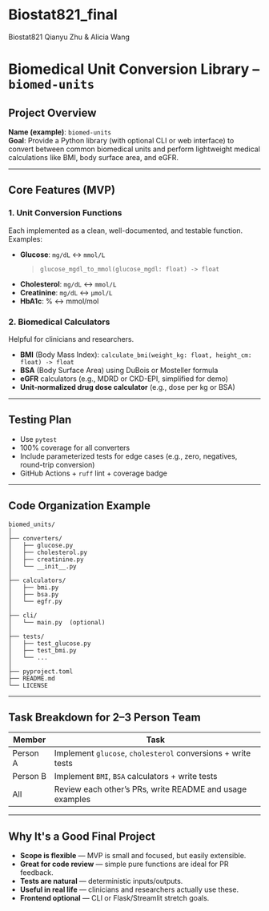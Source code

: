 # Biostat821_final
Biostat821 Qianyu Zhu &amp; Alicia Wang


# Biomedical Unit Conversion Library – `biomed-units`

## Project Overview

**Name (example)**: `biomed-units`  
**Goal**: Provide a Python library (with optional CLI or web interface) to convert between common biomedical units and perform lightweight medical calculations like BMI, body surface area, and eGFR.

---

## Core Features (MVP)

### 1. Unit Conversion Functions
Each implemented as a clean, well-documented, and testable function.
Examples:
- **Glucose**: `mg/dL` ↔ `mmol/L`  
  > `glucose_mgdl_to_mmol(glucose_mgdl: float) -> float`
- **Cholesterol**: `mg/dL` ↔ `mmol/L`
- **Creatinine**: `mg/dL` ↔ `µmol/L`
- **HbA1c**: % ↔ mmol/mol

### 2. Biomedical Calculators
Helpful for clinicians and researchers.
- **BMI** (Body Mass Index): `calculate_bmi(weight_kg: float, height_cm: float) -> float`
- **BSA** (Body Surface Area) using DuBois or Mosteller formula
- **eGFR** calculators (e.g., MDRD or CKD-EPI, simplified for demo)
- **Unit-normalized drug dose calculator** (e.g., dose per kg or BSA)

---

## Testing Plan

- Use `pytest`
- 100% coverage for all converters
- Include parameterized tests for edge cases (e.g., zero, negatives, round-trip conversion)
- GitHub Actions + `ruff` lint + coverage badge

---

## Code Organization Example

```
biomed_units/
│
├── converters/
│   ├── glucose.py
│   ├── cholesterol.py
│   ├── creatinine.py
│   └── __init__.py
│
├── calculators/
│   ├── bmi.py
│   ├── bsa.py
│   └── egfr.py
│
├── cli/
│   └── main.py  (optional)
│
├── tests/
│   ├── test_glucose.py
│   ├── test_bmi.py
│   └── ...
│
├── pyproject.toml
├── README.md
└── LICENSE
```

---

## Task Breakdown for 2–3 Person Team

| Member | Task |
|--------|------|
| Person A | Implement `glucose`, `cholesterol` conversions + write tests |
| Person B | Implement `BMI`, `BSA` calculators + write tests |
| All | Review each other’s PRs, write README and usage examples |


---

## Why It's a Good Final Project

- **Scope is flexible** — MVP is small and focused, but easily extensible.
- **Great for code review** — simple pure functions are ideal for PR feedback.
- **Tests are natural** — deterministic inputs/outputs.
- **Useful in real life** — clinicians and researchers actually use these.
- **Frontend optional** — CLI or Flask/Streamlit stretch goals.
